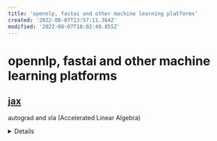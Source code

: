 ```yaml
---
title: 'opennlp, fastai and other machine learning platforms'
created: '2022-08-07T13:57:11.364Z'
modified: '2022-08-07T18:02:49.855Z'
---
```


# opennlp, fastai and other machine learning platforms

## [jax]()

autograd and xla (Accelerated Linear Algebra)
<details>
With its updated version of Autograd, JAX can automatically differentiate native Python and NumPy functions. It can differentiate through loops, branches, recursion, and closures, and it can take derivatives of derivatives of derivatives. It supports reverse-mode differentiation (a.k.a. backpropagation) via grad as well as forward-mode differentiation, and the two can be composed arbitrarily to any order.

XLA (Accelerated Linear Algebra) is a domain-specific compiler for linear algebra that can accelerate TensorFlow models with potentially no source code changes.
<details>

## [pyro]()

probabilistic programming

[getting started]()

[examples](http://pyro.ai/examples/)

## [numpyro](https://num.pyro.ai/)

[getting started](https://num.pyro.ai/en/stable/getting_started.html)

pyro implementation in numpy, alpha stage

## [scikit-learn](https://scikit-learn.org/stable/index.html)

machine learning in python

## [libsvm](https://github.com/cjlin1/libsvm)

install official python bindings:
```bash
pip install -U libsvm-official
```

[third-party python libsvm package](https://github.com/ocampor/libsvm) installed by:
```bash
pip install libsvm
```

## [opennlp](https://opennlp.apache.org/)

[hands-on docs](https://opennlp.apache.org/docs/2.0.0/manual/opennlp.html)

[model zoo](https://opennlp.apache.org/models.html)

opennlp uses onnx runtime(maybe?), may support m1 inference.

opennlp is written in java. after installing openjdk on macos with homebrew, run this to ensure openjdk is detected:

```bash
 sudo ln -sfn $(brew --prefix)/opt/openjdk/libexec/openjdk.jdk /Library/Java/JavaVirtualMachines/openjdk.jdk
```

opennlp has a language detector for 103 languages, including chinese. opennlp has a sentence detector (separator) which could be trained on chinese (maybe?)

in order to use opennlp with less code written, here's how to [invoke java from kotlin](https://kotlinlang.org/docs/java-interop.html)

## [dl4j](https://deeplearning4j.konduit.ai/)

found on [mannings article about better search engine suggestions](https://manningbooks.medium.com/more-sensitive-suggestions-1c1c39cbdc12). in this example it is used with lucene, which has image retrieval (LIRE) capability. lucene is also avaliable as [lucene.net](https://lucenenet.apache.org/) in dotnet/c#.

to install lucene.net:

```bash
dotnet add package Lucene.Net --prerelease
```

deep learning library for java

## [xgboost](https://xgboost.readthedocs.io/en/stable/)

gradient boost is used to train decision trees and classification models.

## [lightgbm](https://lightgbm.readthedocs.io/en/v3.3.2/)

Light Gradient Boosting Machine

have official commandline tools. installation on macos:

```bash
brew install lightgbm
```

install python package on macos:

```bash
brew install cmake
pip3 install lightgbm
```

## [pymc](https://www.pymc.io/welcome.html)

difference between pymc3 (old) and pymc (pymc4):

pymc is optimized and faster than pymc3

pymc3 use theano as backend while pymc use aesara (forked theano)

[docs](https://www.pymc.io/projects/docs/en/stable/learn.html) with live demo of pymc

PyMC is a probabilistic programming library for Python that allows users to build Bayesian models with a simple Python API and fit them using Markov chain Monte Carlo (MCMC) methods.

## [fastai](https://github.com/fastai/fastai)

a high level torch wrapper including “out of the box” support for vision, text, tabular, and collab (collaborative filtering) models.

[docs](https://docs.fast.ai/)

[courses](https://course.fast.ai/)

on the twitter list related to opennlp shown up on its official website, fastai has been spotted.

fastai does not support macos. or is it? fastai is on top of pytorch. initial support starts with 2.7.8 and now it is currently 2.7.9

searching 'samoyed' like [this](https://github.com/search?q=org%3Afastai+samoyed&type=code) in github we get a [dataset for pets classification called imagewoof](https://s3.amazonaws.com/fast-ai-imageclas/imagewoof.tgz) from [fastai 2020 tutorial series](https://github.com/fastai/course20/blob/master/index.ipynb). more image classes like subcategories of cats may be found in [imagenet](https://image-net.org/index).

